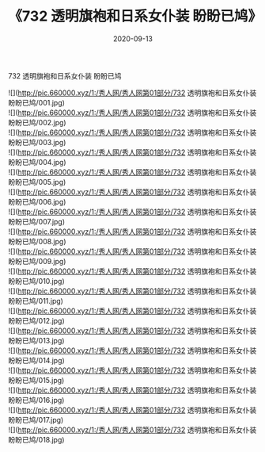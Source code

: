 ﻿---
layout: post
title:  《732 透明旗袍和日系女仆装 盼盼已鸠》
date:   2020-09-13
img: http://pic.660000.xyz/1:/秀人网/秀人网第01部分/732 透明旗袍和日系女仆装 盼盼已鸠/000.jpg
categories: [美女, 清纯, 唯美]
---

732 透明旗袍和日系女仆装 盼盼已鸠

  ![](http://pic.660000.xyz/1:/秀人网/秀人网第01部分/732 透明旗袍和日系女仆装 盼盼已鸠/001.jpg) <br> ![](http://pic.660000.xyz/1:/秀人网/秀人网第01部分/732 透明旗袍和日系女仆装 盼盼已鸠/002.jpg) <br> ![](http://pic.660000.xyz/1:/秀人网/秀人网第01部分/732 透明旗袍和日系女仆装 盼盼已鸠/003.jpg) <br> ![](http://pic.660000.xyz/1:/秀人网/秀人网第01部分/732 透明旗袍和日系女仆装 盼盼已鸠/004.jpg) <br> ![](http://pic.660000.xyz/1:/秀人网/秀人网第01部分/732 透明旗袍和日系女仆装 盼盼已鸠/005.jpg) <br> ![](http://pic.660000.xyz/1:/秀人网/秀人网第01部分/732 透明旗袍和日系女仆装 盼盼已鸠/006.jpg) <br> ![](http://pic.660000.xyz/1:/秀人网/秀人网第01部分/732 透明旗袍和日系女仆装 盼盼已鸠/007.jpg) <br> ![](http://pic.660000.xyz/1:/秀人网/秀人网第01部分/732 透明旗袍和日系女仆装 盼盼已鸠/008.jpg) <br> ![](http://pic.660000.xyz/1:/秀人网/秀人网第01部分/732 透明旗袍和日系女仆装 盼盼已鸠/009.jpg) <br> ![](http://pic.660000.xyz/1:/秀人网/秀人网第01部分/732 透明旗袍和日系女仆装 盼盼已鸠/010.jpg) <br> ![](http://pic.660000.xyz/1:/秀人网/秀人网第01部分/732 透明旗袍和日系女仆装 盼盼已鸠/011.jpg) <br> ![](http://pic.660000.xyz/1:/秀人网/秀人网第01部分/732 透明旗袍和日系女仆装 盼盼已鸠/012.jpg) <br> ![](http://pic.660000.xyz/1:/秀人网/秀人网第01部分/732 透明旗袍和日系女仆装 盼盼已鸠/013.jpg) <br> ![](http://pic.660000.xyz/1:/秀人网/秀人网第01部分/732 透明旗袍和日系女仆装 盼盼已鸠/014.jpg) <br> ![](http://pic.660000.xyz/1:/秀人网/秀人网第01部分/732 透明旗袍和日系女仆装 盼盼已鸠/015.jpg) <br> ![](http://pic.660000.xyz/1:/秀人网/秀人网第01部分/732 透明旗袍和日系女仆装 盼盼已鸠/016.jpg) <br> ![](http://pic.660000.xyz/1:/秀人网/秀人网第01部分/732 透明旗袍和日系女仆装 盼盼已鸠/017.jpg) <br> ![](http://pic.660000.xyz/1:/秀人网/秀人网第01部分/732 透明旗袍和日系女仆装 盼盼已鸠/018.jpg) <br>